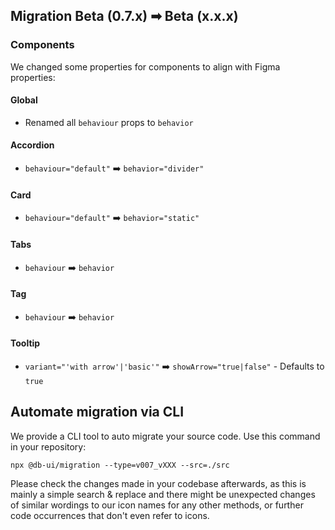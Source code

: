 ## Migration Beta (0.7.x) ➡ Beta (x.x.x)

### Components

We changed some properties for components to align with Figma properties:

#### Global

- Renamed all `behaviour` props to `behavior`

#### Accordion

- `behaviour="default"` ➡️ `behavior="divider"`

#### Card

- `behaviour="default"` ➡️ `behavior="static"`

#### Tabs

- `behaviour` ➡️ `behavior`

#### Tag

- `behaviour` ➡️ `behavior`

#### Tooltip

- `variant="'with arrow'|'basic'"` ➡️ `showArrow="true|false"` - Defaults to `true`

## Automate migration via CLI

We provide a CLI tool to auto migrate your source code. Use this command in your repository:

```shell
npx @db-ui/migration --type=v007_vXXX --src=./src
```

Please check the changes made in your codebase afterwards, as this is mainly a simple search & replace and there might be unexpected changes of similar wordings to our icon names for any other methods, or further code occurrences that don't even refer to icons.
